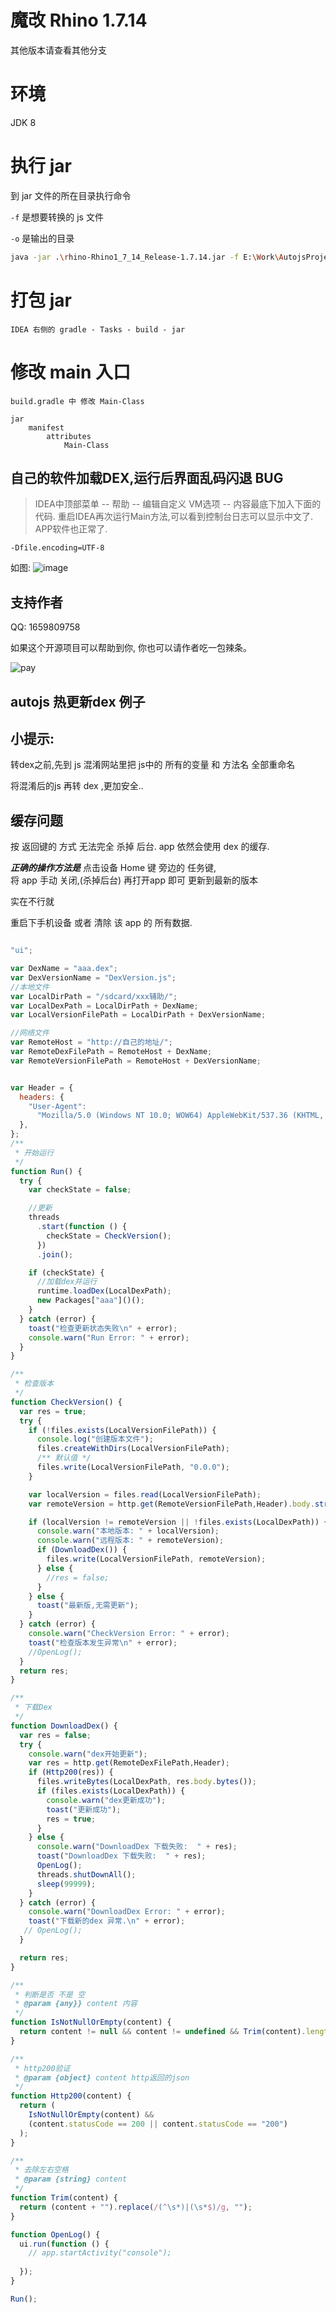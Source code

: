 # 魔改 Rhino 1.7.14

其他版本请查看其他分支

# 环境

JDK 8

# 执行 jar

到 jar 文件的所在目录执行命令

`-f` 是想要转换的 js 文件

`-o` 是输出的目录

```bash
java -jar .\rhino-Rhino1_7_14_Release-1.7.14.jar -f E:\Work\AutojsProject\autox-super-kit\out\main.js -o E:\Work\AutojsProject\autox-super-kit\out\dist\
```

# 打包 jar
```
IDEA 右侧的 gradle - Tasks - build - jar
```

# 修改 main 入口
```
build.gradle 中 修改 Main-Class

jar 
    manifest
        attributes
            Main-Class
```


## 自己的软件加载DEX,运行后界面乱码闪退 BUG

> IDEA中顶部菜单 -- 帮助 -- 编辑自定义 VM选项 -- 内容最底下加入下面的代码.
> 重启IDEA再次运行Main方法,可以看到控制台日志可以显示中文了. APP软件也正常了.
```
-Dfile.encoding=UTF-8
```
如图:
![image](https://user-images.githubusercontent.com/32764266/169649429-c9a6d195-0fa4-4b0c-9fb6-aca66aa4ef92.png)

## 支持作者

QQ: 1659809758

如果这个开源项目可以帮助到你,  你也可以请作者吃一包辣条。

![pay](img.assets/pay.png)

## autojs 热更新dex 例子

## 小提示:

转dex之前,先到 js 混淆网站里把  js中的 所有的变量 和 方法名 全部重命名

将混淆后的js 再转 dex ,更加安全..

## 缓存问题

按 返回键的 方式  无法完全 杀掉 后台. app 依然会使用 dex 的缓存.

***正确的操作方法是***
点击设备 Home 键 旁边的 任务键,  
将 app 手动 关闭,(杀掉后台)
再打开app  即可 更新到最新的版本

实在不行就

重启下手机设备 或者 清除 该 app 的 所有数据.


```javascript

"ui";

var DexName = "aaa.dex";
var DexVersionName = "DexVersion.js";
//本地文件
var LocalDirPath = "/sdcard/xxx辅助/";
var LocalDexPath = LocalDirPath + DexName;
var LocalVersionFilePath = LocalDirPath + DexVersionName;

//网络文件
var RemoteHost = "http://自己的地址/";
var RemoteDexFilePath = RemoteHost + DexName;
var RemoteVersionFilePath = RemoteHost + DexVersionName;


var Header = {
  headers: {
    "User-Agent":
      "Mozilla/5.0 (Windows NT 10.0; WOW64) AppleWebKit/537.36 (KHTML, like Gecko) Chrome/70.0.3538.25 Safari/537.36 Core/1.70.3754.400 QQBrowser/10.5.4034.400 ",
  },
};
/**
 * 开始运行
 */
function Run() {
  try {
    var checkState = false;

    //更新
    threads
      .start(function () {
        checkState = CheckVersion();
      })
      .join();

    if (checkState) {
      //加载dex并运行
      runtime.loadDex(LocalDexPath);
      new Packages["aaa"]()();
    }
  } catch (error) {
    toast("检查更新状态失败\n" + error);
    console.warn("Run Error: " + error);
  }
}

/**
 * 检查版本
 */
function CheckVersion() {
  var res = true;
  try {
    if (!files.exists(LocalVersionFilePath)) {
      console.log("创建版本文件");
      files.createWithDirs(LocalVersionFilePath);
      /** 默认值 */
      files.write(LocalVersionFilePath, "0.0.0");
    }

    var localVersion = files.read(LocalVersionFilePath);
    var remoteVersion = http.get(RemoteVersionFilePath,Header).body.string();

    if (localVersion != remoteVersion || !files.exists(LocalDexPath)) {
      console.warn("本地版本: " + localVersion);
      console.warn("远程版本: " + remoteVersion);
      if (DownloadDex()) {
        files.write(LocalVersionFilePath, remoteVersion);
      } else {
        //res = false;
      }
    } else {
      toast("最新版,无需更新");
    }
  } catch (error) {
    console.warn("CheckVersion Error: " + error);
    toast("检查版本发生异常\n" + error);
    //OpenLog();
  }
  return res;
}

/**
 * 下载Dex
 */
function DownloadDex() {
  var res = false;
  try {
    console.warn("dex开始更新");
    var res = http.get(RemoteDexFilePath,Header);
    if (Http200(res)) {
      files.writeBytes(LocalDexPath, res.body.bytes());
      if (files.exists(LocalDexPath)) {
        console.warn("dex更新成功");
        toast("更新成功");
        res = true;
      }
    } else {
      console.warn("DownloadDex 下载失败:  " + res);
      toast("DownloadDex 下载失败:  " + res);
      OpenLog();
      threads.shutDownAll();
      sleep(99999);
    }   
  } catch (error) {
    console.warn("DownloadDex Error: " + error);
    toast("下载新的dex 异常.\n" + error);
   // OpenLog();
  }

  return res;
}

/**
 * 判断是否 不是 空
 * @param {any}} content 内容
 */
function IsNotNullOrEmpty(content) {
  return content != null && content != undefined && Trim(content).length > 0;
}

/**
 * http200验证
 * @param {object} content http返回的json
 */
function Http200(content) {
  return (
    IsNotNullOrEmpty(content) &&
    (content.statusCode == 200 || content.statusCode == "200")
  );
}

/**
 * 去除左右空格
 * @param {string} content
 */
function Trim(content) {
  return (content + "").replace(/(^\s*)|(\s*$)/g, "");
}

function OpenLog() {
  ui.run(function () {
    // app.startActivity("console");
   
  });
}

Run();

```
